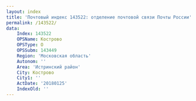 ```yaml
---
layout: index
title: 'Почтовый индекс 143522: отделение почтовой связи Почты России'
permalink: /143522/
data:
    Index: 143522
    OPSName: Кострово
    OPSType: О
    OPSSubm: 143449
    Region: 'Московская область'
    Autonom: ''
    Area: 'Истринский район'
    City: Кострово
    City1: ''
    ActDate: '20180125'
    IndexOld: ''
---
```

